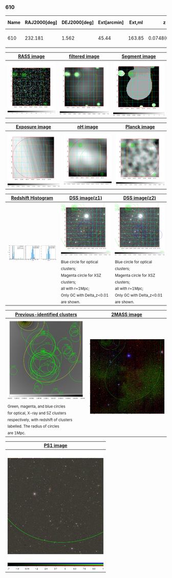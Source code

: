 <div STYLE="page-break-after: always;"></div>

### 610

|Name|RAJ2000[deg]|DEJ2000[deg] |Ext[arcmin]| Ext,ml | z | z_src| C|GC(XSZ,Delta_z<0.01)| GC(OPT,Delta_z<0.01)|GC| R_sig[arcmin] | R500[arcmin] | R500[Mpc]| CRsig[c/s] | CR500[c/s] |L500[1E44 erg/s]|F500[1E-12 erg/s/cm^2]| M500[1E14 Msun]|Tx[keV]|Cnt_sig|Beta|Rc[arcmin]|Comment|Alias|
|---|---|---|---|---|---|------|---|--------|---------|----------|---|---|---|---|---|---|---|---|---|---|---|---|---|---|
|610| 232.181| 1.562| 45.44| 163.85| 0.0748(0.005)| z1, z_opt| S| -| N| C, N, W| 28.156| 9.050| 0.771| 0.185(0.086)| 0.166(0.078)| 0.412(0.314)| 3.009(2.293)| 1.40(0.54)| 2.70(0.66)| 252.5| 0.512(-0.009+0.021)| 4.892(-0.348+0.386)| -| t690|

|[RASS image](../image/610/610_img.pdf)|[filtered image](../image/610/610_fil.pdf)|[Segment image](../image/610/610_seg.pdf)|
|-------------------|--------------------|-------------------|
| <img src="../image/610/610_img.png" width="300">  | <img src="../image/610/610_fil.png" width="300">   | <img src="../image/610/610_seg.png" width="300">  |

|[Exposure image](../image/610/610_mex.pdf)| [nH image](../image/610/610_nh.pdf)| [Planck image](../image/610/610_p.pdf)|
|-------------------|--------------------|-------------------|
|<img src="../image/610/610_mex.png" width="300">   | <img src="../image/610/610_nh.png" width="300">    | <img src="../image/610/610_p.png" width="300"> |

|[Redshift Histogram](../image/610/610_zg.pdf) | [DSS image(z1)](../image/610/610_dss_z1.pdf)      |  [DSS image(z2)](../image/610/610_dss_z2.pdf)    |
|-------------------|--------------------|-------------------|
|<img src="../image/610/610_zg.png" width="300"> |<img src="../image/610/610_dss_z1.png" width="300"> <sub><br>Blue circle for optical clusters; <br>Magenta circle for XSZ clusters; <br>all with r=1Mpc; <br>Only GC with Delta_z<0.01 are shown. </sub>| <img src="../image/610/610_dss_z2.png" width="300"><sub><br>Blue circle for optical clusters; <br>Magenta circle for XSZ clusters; <br>all with r=1Mpc; <br>Only GC with Delta_z<0.01 are shown. </sub> |

|[Previous-identified clusters](../image/610/610_gc.pdf) | [2MASS image](../image/610/610_2mass.pdf)      |
|-------------------|-------------------|
|<img src=../image/610/610_gc.png width="300"> <br><sub>Green, magenta, and blue circles <br>for optical, X-ray and SZ clusters <br>respectively, with redshift of clusters <br>labelled. The radius of circles <br>are 1Mpc.</sub>|<img src="../image/610/610_2mass.png" width="300">  |

|[PS1 image](../image/610/610_ps1.pdf)            |
|-------------------|
| <img src="../image/610/610_ps1.png" width="300">  |

